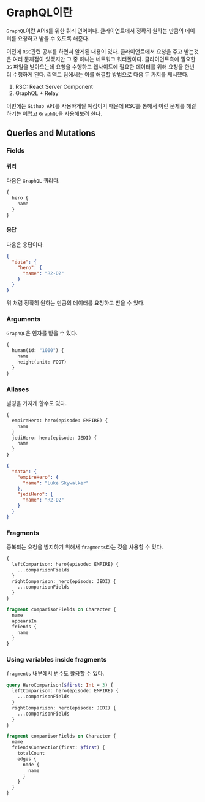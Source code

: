 # GraphQL이란

`GraphQL`이란 APIs를 위한 쿼리 언어이다. 클라이언트에서 정확히 원하는 만큼의 데이터를 요청하고 받을 수 있도록 해준다.

이전에 `RSC`관련 공부를 하면서 알게된 내용이 있다. 클라이언트에서 요청을 주고 받는것은 여러 문제점이 있겠지만 그 중 하나는 네트워크 워터폴이다. 클라이언트측에 필요한 `JS` 파일을 받아오는데 요청을 수행하고 웹사이트에 필요한 데이터를 위해 요청을 한번 더 수행하게 된다. 리액트 팀에서는 이를 해결할 방법으로 다음 두 가지를 제시했다.

1. RSC: React Server Component
2. GraphQL + Relay

이번에는 `Github API`를 사용하게될 예정이기 때문에 RSC를 통해서 이런 문제를 해결하기는 어렵고 `GraphQL`을 사용해보려 한다.

## Queries and Mutations

### Fields

#### **쿼리**

다음은 `GraphQL` 쿼리다.

```graphql
{
  hero {
    name
  }
}
```

#### **응답**

다음은 응답이다.

```json
{
  "data": {
    "hero": {
      "name": "R2-D2"
    }
  }
}
```

위 처럼 정확히 원하는 만큼의 데이터를 요청하고 받을 수 있다.

### Arguments

`GraphQL`은 인자를 받을 수 있다.

```graphql
{
  human(id: "1000") {
    name
    height(unit: FOOT)
  }
}
```

### Aliases

별칭을 가지게 할수도 있다.

```graphql
{
  empireHero: hero(episode: EMPIRE) {
    name
  }
  jediHero: hero(episode: JEDI) {
    name
  }
}
```

```json
{
  "data": {
    "empireHero": {
      "name": "Luke Skywalker"
    },
    "jediHero": {
      "name": "R2-D2"
    }
  }
}
```

### Fragments

중복되는 요청을 방지하기 위해서 `fragments`라는 것을 사용할 수 있다.

```graphql
{
  leftComparison: hero(episode: EMPIRE) {
    ...comparisonFields
  }
  rightComparison: hero(episode: JEDI) {
    ...comparisonFields
  }
}

fragment comparisonFields on Character {
  name
  appearsIn
  friends {
    name
  }
}
```

### Using variables inside fragments

`fragments` 내부에서 변수도 활용할 수 있다.

```graphql
query HeroComparison($first: Int = 3) {
  leftComparison: hero(episode: EMPIRE) {
    ...comparisonFields
  }
  rightComparison: hero(episode: JEDI) {
    ...comparisonFields
  }
}

fragment comparisonFields on Character {
  name
  friendsConnection(first: $first) {
    totalCount
    edges {
      node {
        name
      }
    }
  }
}
```
